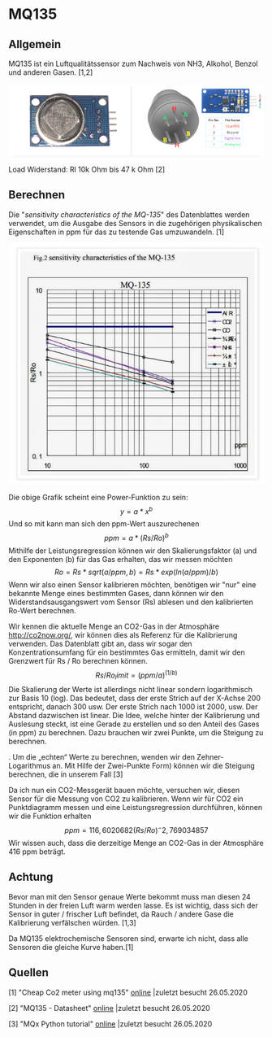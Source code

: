 # MQ135

## Allgemein

MQ135 ist ein Luftqualitätssensor zum Nachweis von NH3, Alkohol, Benzol und anderen Gasen. [1,2]

![image-20200525212409378](MQ135/image-20200525212409378.png)

Load Widerstand: Rl 10k Ohm bis 47 k Ohm [2]

## Berechnen

Die "*sensitivity characteristics of the MQ-135*" des Datenblattes werden verwendet, um die Ausgabe des Sensors in die zugehörigen physikalischen Eigenschaften in ppm für das zu testende Gas umzuwandeln. [1]

![image-20200525212328529](MQ135/image-20200525212328529.png)

Die obige Grafik scheint eine Power-Funktion zu sein:
$$
y = a * x ^ b 
$$
 Und so mit kann man sich den ppm-Wert auszurechenen
$$
ppm = a * (Rs / Ro) ^ b
$$
Mithilfe der Leistungsregression können wir den Skalierungsfaktor (a) und den Exponenten (b) für das Gas erhalten, das wir messen möchten 
$$
Ro = Rs * sqrt (a / ppm, b) = Rs * exp (ln (a / ppm) / b)
$$
 Wenn wir also einen Sensor kalibrieren möchten, benötigen wir "nur" eine bekannte Menge eines bestimmten Gases, dann können wir den Widerstandsausgangswert vom Sensor (Rs) ablesen und den kalibrierten Ro-Wert berechnen. 

Wir kennen die aktuelle Menge an CO2-Gas in der Atmosphäre http://co2now.org/, wir können dies als Referenz für die Kalibrierung verwenden. Das Datenblatt gibt an, dass wir sogar den Konzentrationsumfang für ein bestimmtes Gas ermitteln, damit wir den Grenzwert für Rs / Ro berechnen können. 
$$
Rs / Ro_limit = (ppm / a) ^ (1 / b)
$$
Die Skalierung der Werte ist allerdings nicht linear sondern logarithmisch zur Basis 10 (log). Das bedeutet, dass der erste Strich auf der X-Achse 200 entspricht, danach 300 usw. Der erste Strich nach 1000 ist 2000, usw. Der Abstand dazwischen ist linear. Die Idee, welche hinter der  Kalibrierung und Auslesung steckt, ist eine Gerade zu erstellen und so den Anteil des Gases (in ppm) zu berechnen. Dazu brauchen wir zwei Punkte, um die Steigung zu berechnen.

. Um die „echten“ Werte zu berechnen, wenden wir den Zehner-Logarithmus an. Mit Hilfe der Zwei-Punkte Form) können wir die Steigung berechnen, die in unserem Fall [3]

Da ich nun ein CO2-Messgerät bauen möchte, versuchen wir, diesen Sensor für die Messung von CO2 zu kalibrieren. Wenn wir für CO2 ein Punktdiagramm messen und eine Leistungsregression durchführen, können wir die Funktion erhalten 
$$
ppm = 116,6020682 (Rs / Ro) ^ - 2,769034857
$$
Wir wissen auch, dass die derzeitige Menge an CO2-Gas in der Atmosphäre 416 ppm beträgt. 

## Achtung

Bevor man mit den Sensor genaue Werte bekommt muss man diesen 24 Stunden in der freien Luft warm werden lasse. Es ist wichtig, dass sich der Sensor in guter / frischer Luft befindet, da Rauch / andere Gase die Kalibrierung verfälschen würden. [1,3]

Da MQ135 elektrochemische Sensoren sind, erwarte ich nicht, dass alle Sensoren die gleiche Kurve haben.[1]

## Quellen

[1] "Cheap Co2 meter using mq135" [online](http://davidegironi.blogspot.com/2014/01/cheap-co2-meter-using-mq135-sensor-with.html) |zuletzt besucht 26.05.2020 

[2] "MQ135 - Datasheet" [online](https://components101.com/sensors/mq135-gas-sensor-for-air-quality) |zuletzt besucht 26.05.2020

[3] "MQx Python tutorial" [online](https://tutorials-raspberrypi.de/raspberry-pi-gas-sensor-mq2-konfigurieren-und-auslesen/) |zuletzt besucht 26.05.2020